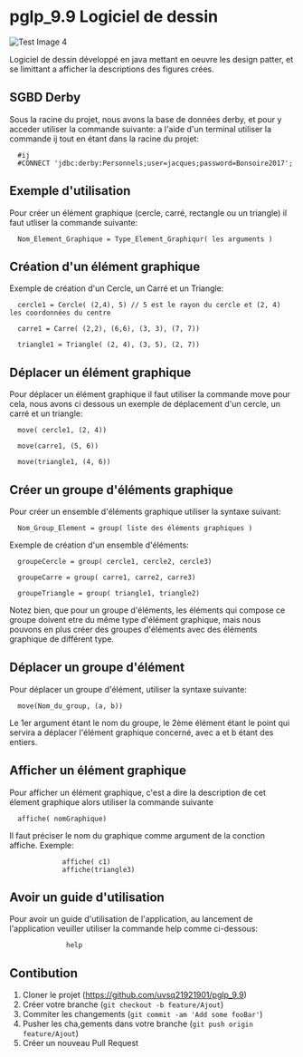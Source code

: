 # pglp_9.9 Logiciel de dessin

![Test Image 4](https://media.istockphoto.com/vectors/scribble-hatching-along-the-square-triangle-and-circle-diagonal-hand-vector-id1130526186)

Logiciel de dessin développé en java mettant en oeuvre les design patter, et se limittant a afficher la descriptions des figures crées.


## SGBD Derby

Sous la racine du projet, nous avons la base de données derby, et pour y acceder utiliser la commande suivante:
a l'aide d'un terminal utiliser la commande ij tout en étant dans la racine du projet:

      #ij
      #CONNECT 'jdbc:derby:Personnels;user=jacques;password=Bonsoire2017';

## Exemple d'utilisation

Pour créer un élément graphique (cercle, carré, rectangle ou un triangle) il faut utliser la commande suivante:

      Nom_Element_Graphique = Type_Element_Graphiqur( les arguments )
      
## Création d'un élément graphique
      
 Exemple de création d'un Cercle, un Carré et un Triangle:
 
 
      cercle1 = Cercle( (2,4), 5) // 5 est le rayon du cercle et (2, 4) les coordonnées du centre
      
      carre1 = Carre( (2,2), (6,6), (3, 3), (7, 7))
      
      triangle1 = Triangle( (2, 4), (3, 5), (2, 7))
      
## Déplacer un élément graphique
      
Pour déplacer un élément graphique il faut utiliser la commande move pour cela, nous avons ci dessous un exemple de déplacement d'un cercle, un carré et un triangle:

      move( cercle1, (2, 4))
      
      move(carre1, (5, 6))
      
      move(triangle1, (4, 6))
     
## Créer un groupe d'éléments graphique

Pour créer un ensemble d'éléments graphique utiliser la syntaxe suivant:

      Nom_Group_Element = group( liste des éléments graphiques )
      
Exemple de création d'un ensemble d'éléments:

      groupeCercle = group( cercle1, cercle2, cercle3)
      
      groupeCarre = group( carre1, carre2, carre3)
      
      groupeTriangle = group( triangle1, triangle2)
      
 Notez bien, que pour un groupe d'éléments, les éléments qui compose ce groupe doivent etre du même type d'élément graphique,
 mais nous pouvons en plus créer des groupes d'éléments avec des éléments graphique de différent type.
      
 ## Déplacer un groupe d'élément
 
 Pour déplacer un groupe d'élément, utiliser la syntaxe suivante:
 
      move(Nom_du_group, (a, b))
      
 Le 1er argument étant le nom du groupe, le 2ème élément étant le point qui servira a déplacer l'élément graphique concerné,
 avec a et b étant des entiers.
 
 ## Afficher un élément graphique
 
 Pour afficher un élément graphique, c'est a dire la description de cet élement graphique alors utiliser la commande suivante
 
      affiche( nomGraphique)
      
Il faut préciser le nom du graphique comme argument de la conction affiche. 
Exemple:

                 affiche( c1)
                 affiche(triangle3)
                 
 ## Avoir un guide d'utilisation
 
 Pour avoir un guide d'utilisation de l'application, au lancement de l'application veuiller utiliser la commande help comme ci-dessous:
 
                  help

## Contibution

1. Cloner le projet (https://github.com/uvsq21921901/pglp_9.9)
2. Créer votre branche (`git checkout -b feature/Ajout`)
3. Commiter les changements (`git commit -am 'Add some fooBar'`)
4. Pusher les cha,gements dans votre branche (`git push origin feature/Ajout`)
5. Créer un nouveau Pull Request

<!-- Markdown link & img dfn's -->
[wiki]: https://github.com/uvsq21921901
